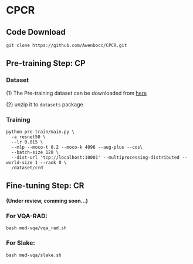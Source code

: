 # CPCR


## Code Download
```
git clone https://github.com/Awenbocc/CPCR.git
```

## Pre-training Step: CP
### Dataset
(1) The Pre-training dataset can be downloaded from [here](https://drive.google.com/file/d/1vi1bMm_QX8rKdyug40MkG2GPZoAO_QCo/view?usp=sharing)

(2) unzip it to ```datasets``` package
### Training
```
python pre-train/main.py \
  -a resnet50 \
  --lr 0.015 \
  --mlp --moco-t 0.2 --moco-k 4096 --aug-plus --cos\
  --batch-size 128 \
  --dist-url 'tcp://localhost:10001' --multiprocessing-distributed --world-size 1 --rank 0 \
  /dataset/crd
```

## Fine-tuning Step: CR 
#### (Under review, comming soon...)
### For VQA-RAD:
```
bash med-vqa/vqa_rad.sh
```
### For Slake:
```
bash med-vqa/slake.sh
```
